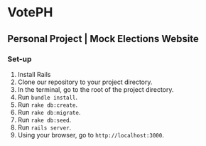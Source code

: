# VotePH

## Personal Project | Mock Elections Website

### Set-up
1. Install Rails
2. Clone our repository to your project directory.
3. In the terminal, go to the root of the project directory.
4. Run ```bundle install```.
5. Run ```rake db:create```.
6. Run ```rake db:migrate```.
7. Run ```rake db:seed```.
7. Run ```rails server```.
10. Using your browser, go to ```http://localhost:3000```.
